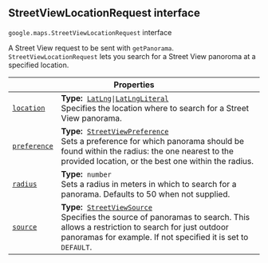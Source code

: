 
<h2 id="StreetViewLocationRequest">StreetViewLocationRequest interface</h2>
<p>
<code><span itemprop="path">google.maps</span>.<span itemprop="name">StreetViewLocationRequest</span></code>
interface
</p>
<p>A Street View request to be sent with <code>getPanorama</code>. <code>StreetViewLocationRequest</code> lets you search for a Street View panoroma at a specified location.</p>
<div class="devsite-table-wrapper"><table class="properties responsive" summary="interface StreetViewLocationRequest - Properties">
<thead>
<tr><th colspan="2">Properties</th>
</tr></thead>
<tbody>
<tr id="StreetViewLocationRequest.location">
<td itemprop="property"><code><a class="secret-link" href="#StreetViewLocationRequest.location"><span>location</span></a></code></td>
<td><div><strong>Type:</strong>&nbsp; <code><a href="LatLng.md">LatLng</a>|<a href="LatLngLiteral.md">LatLngLiteral</a></code></div>
<div class="desc">Specifies the location where to search for a Street View panorama.</div></td>
</tr>
<tr id="StreetViewLocationRequest.preference">
<td itemprop="property"><code><a class="secret-link" href="#StreetViewLocationRequest.preference"><span>preference</span></a></code></td>
<td><div><strong>Type:</strong>&nbsp; <code><a href="StreetViewPreference.md">StreetViewPreference</a></code></div>
<div class="desc">Sets a preference for which panorama should be found within the radius: the one nearest to the provided location, or the best one within the radius.</div></td>
</tr>
<tr id="StreetViewLocationRequest.radius">
<td itemprop="property"><code><a class="secret-link" href="#StreetViewLocationRequest.radius"><span>radius</span></a></code></td>
<td><div><strong>Type:</strong>&nbsp; <code>number</code></div>
<div class="desc">Sets a radius in meters in which to search for a panorama. Defaults to 50 when not supplied.</div></td>
</tr>
<tr id="StreetViewLocationRequest.source">
<td itemprop="property"><code><a class="secret-link" href="#StreetViewLocationRequest.source"><span>source</span></a></code></td>
<td><div><strong>Type:</strong>&nbsp; <code><a href="StreetViewSource.md">StreetViewSource</a></code></div>
<div class="desc">Specifies the source of panoramas to search. This allows a restriction to search for just outdoor panoramas for example. If not specified it is set to <code>DEFAULT</code>.</div></td>
</tr>
</tbody>
</table></div>
